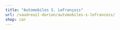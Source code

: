 ```yaml
---
title: "Automobiles S. LeFrançois"
url: /vaudreuil-dorion/automobiles-s-lefrancois/
shop: car
---
```

